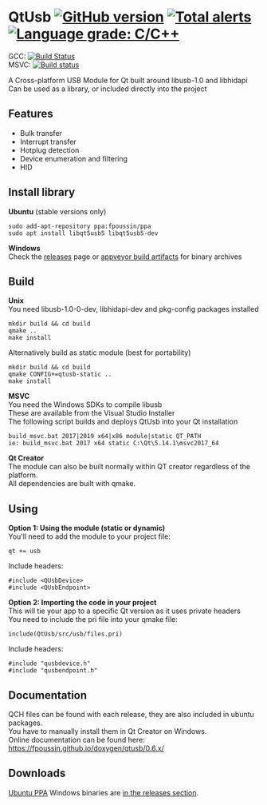 # QtUsb [![GitHub version](https://badge.fury.io/gh/fpoussin%2Fqtusb.svg)](https://badge.fury.io/gh/fpoussin%2Fqtusb) [![Total alerts](https://img.shields.io/lgtm/alerts/g/fpoussin/QtUsb.svg?logo=lgtm&logoWidth=18)](https://lgtm.com/projects/g/fpoussin/QtUsb/alerts/) [![Language grade: C/C++](https://img.shields.io/lgtm/grade/cpp/g/fpoussin/QtUsb.svg?logo=lgtm&logoWidth=18)](https://lgtm.com/projects/g/fpoussin/QtUsb/context:cpp)


GCC: [![Build Status](https://jenkins.netyxia.net/buildStatus/icon?job=QtUsb%2Fmaster)](https://jenkins.netyxia.net/blue/organizations/jenkins/QtUsb/branches/)  
MSVC: [![Build status](https://ci.appveyor.com/api/projects/status/4ns2jbdoveyj8n0y?svg=true)](https://ci.appveyor.com/project/fpoussin/qtusb)  

A Cross-platform USB Module for Qt built around libusb-1.0 and libhidapi  
Can be used as a library, or included directly into the project  

## Features

- Bulk transfer
- Interrupt transfer
- Hotplug detection
- Device enumeration and filtering
- HID

## Install library 

**Ubuntu** (stable versions only)  
```
sudo add-apt-repository ppa:fpoussin/ppa
sudo apt install libqt5usb5 libqt5usb5-dev
```

**Windows**  
Check the [releases](https://github.com/fpoussin/QtUsb/releases) page or [appveyor build artifacts](https://ci.appveyor.com/project/fpoussin/qtusb) for binary archives  

## Build  

**Unix**  
You need libusb-1.0-0-dev, libhidapi-dev and pkg-config packages installed  
```shell
mkdir build && cd build
qmake ..
make install
```

Alternatively build as static module (best for portability)  
```shell
mkdir build && cd build
qmake CONFIG+=qtusb-static ..
make install
```

**MSVC**  
You need the Windows SDKs to compile libusb  
These are available from the Visual Studio Installer  
The following script builds and deploys QtUsb into your Qt installation  
```
build_msvc.bat 2017|2019 x64|x86 module|static QT_PATH
ie: build_msvc.bat 2017 x64 static C:\Qt\5.14.1\msvc2017_64
```

**Qt Creator**  
The module can also be built normally within QT creator regardless of the platform.  
All dependencies are built with qmake.  

## Using  

**Option 1: Using the module (static or dynamic)**  
You'll need to add the module to your project file:  
```
qt += usb
```
Include headers:  
```
#include <QUsbDevice>
#include <QUsbEndpoint>
```

**Option 2: Importing the code in your project**  
This will tie your app to a specific Qt version as it uses private headers  
You need to include the pri file into your qmake file:
```
include(QtUsb/src/usb/files.pri)
```
Include headers:  
```
#include "qusbdevice.h"
#include "qusbendpoint.h"
```

## Documentation

QCH files can be found with each release, they are also included in ubuntu packages.  
You have to manually install them in Qt Creator on Windows.  
Online documentation can be found here: https://fpoussin.github.io/doxygen/qtusb/0.6.x/  

## Downloads

[Ubuntu PPA](https://launchpad.net/~fpoussin/+archive/ubuntu/ppa)
Windows binaries are [in the releases section](https://github.com/fpoussin/QtUsb/releases).  

